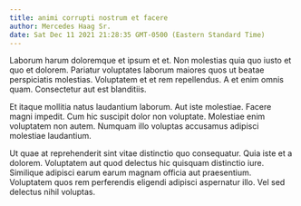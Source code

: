 ```yaml
---
title: animi corrupti nostrum et facere
author: Mercedes Haag Sr.
date: Sat Dec 11 2021 21:28:35 GMT-0500 (Eastern Standard Time)
---
```

Laborum harum doloremque et ipsum et et. Non molestias quia quo iusto et quo et dolorem. Pariatur voluptates laborum maiores quos ut beatae perspiciatis molestias. Voluptatem et et rem repellendus. A et enim omnis quam. Consectetur aut est blanditiis.

 Et itaque mollitia natus laudantium laborum. Aut iste molestiae. Facere magni impedit. Cum hic suscipit dolor non voluptate. Molestiae enim voluptatem non autem. Numquam illo voluptas accusamus adipisci molestiae laudantium.

 Ut quae at reprehenderit sint vitae distinctio quo consequatur. Quia iste et a dolorem. Voluptatem aut quod delectus hic quisquam distinctio iure. Similique adipisci earum earum magnam officia aut praesentium. Voluptatem quos rem perferendis eligendi adipisci aspernatur illo. Vel sed delectus nihil voluptas.